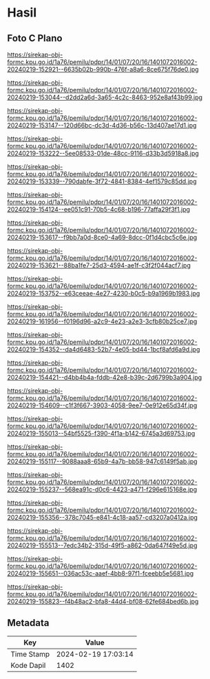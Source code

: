 # Hasil

## Foto C Plano

https://sirekap-obj-formc.kpu.go.id/1a76/pemilu/pdpr/14/01/07/20/16/1401072016002-20240219-152921--6635b02b-990b-476f-a8a6-8ce675f76de0.jpg

https://sirekap-obj-formc.kpu.go.id/1a76/pemilu/pdpr/14/01/07/20/16/1401072016002-20240219-153044--d2dd2a6d-3a65-4c2c-8463-952e8af43b99.jpg

https://sirekap-obj-formc.kpu.go.id/1a76/pemilu/pdpr/14/01/07/20/16/1401072016002-20240219-153147--120d66bc-dc3d-4d36-b56c-13d407ae17d1.jpg

https://sirekap-obj-formc.kpu.go.id/1a76/pemilu/pdpr/14/01/07/20/16/1401072016002-20240219-153222--5ee08533-01de-48cc-9116-d33b3d5918a8.jpg

https://sirekap-obj-formc.kpu.go.id/1a76/pemilu/pdpr/14/01/07/20/16/1401072016002-20240219-153339--790dabfe-3f72-4841-8384-4ef1579c85dd.jpg

https://sirekap-obj-formc.kpu.go.id/1a76/pemilu/pdpr/14/01/07/20/16/1401072016002-20240219-154124--ee051c91-70b5-4c68-b196-77affa29f3f1.jpg

https://sirekap-obj-formc.kpu.go.id/1a76/pemilu/pdpr/14/01/07/20/16/1401072016002-20240219-153617--f9bb7a0d-8ce0-4a69-8dcc-0f1d4cbc5c6e.jpg

https://sirekap-obj-formc.kpu.go.id/1a76/pemilu/pdpr/14/01/07/20/16/1401072016002-20240219-153621--88ba1fe7-25d3-4594-ae1f-c3f2f044acf7.jpg

https://sirekap-obj-formc.kpu.go.id/1a76/pemilu/pdpr/14/01/07/20/16/1401072016002-20240219-153752--e63ceeae-4e27-4230-b0c5-b9a1969b1983.jpg

https://sirekap-obj-formc.kpu.go.id/1a76/pemilu/pdpr/14/01/07/20/16/1401072016002-20240219-161956--f0196d96-a2c9-4e23-a2e3-3cfb80b25ce7.jpg

https://sirekap-obj-formc.kpu.go.id/1a76/pemilu/pdpr/14/01/07/20/16/1401072016002-20240219-154352--da4d6483-52b7-4e05-bd44-1bcf8afd6a9d.jpg

https://sirekap-obj-formc.kpu.go.id/1a76/pemilu/pdpr/14/01/07/20/16/1401072016002-20240219-154421--d4bb4b4a-fddb-42e8-b39c-2d6799b3a904.jpg

https://sirekap-obj-formc.kpu.go.id/1a76/pemilu/pdpr/14/01/07/20/16/1401072016002-20240219-154609--c1f3f667-3903-4058-9ee7-0e912e65d34f.jpg

https://sirekap-obj-formc.kpu.go.id/1a76/pemilu/pdpr/14/01/07/20/16/1401072016002-20240219-155013--54bf5525-f390-4f1a-b142-6745a3d69753.jpg

https://sirekap-obj-formc.kpu.go.id/1a76/pemilu/pdpr/14/01/07/20/16/1401072016002-20240219-155117--9088aaa8-65b9-4a7b-bb58-947c6149f5ab.jpg

https://sirekap-obj-formc.kpu.go.id/1a76/pemilu/pdpr/14/01/07/20/16/1401072016002-20240219-155237--568ea91c-d0c6-4423-a471-f296e615168e.jpg

https://sirekap-obj-formc.kpu.go.id/1a76/pemilu/pdpr/14/01/07/20/16/1401072016002-20240219-155356--378c7045-e841-4c18-aa57-cd3207a0412a.jpg

https://sirekap-obj-formc.kpu.go.id/1a76/pemilu/pdpr/14/01/07/20/16/1401072016002-20240219-155513--7edc34b2-315d-49f5-a862-0da647f49e5d.jpg

https://sirekap-obj-formc.kpu.go.id/1a76/pemilu/pdpr/14/01/07/20/16/1401072016002-20240219-155651--036ac53c-aaef-4bb8-97f1-fceebb5e5681.jpg

https://sirekap-obj-formc.kpu.go.id/1a76/pemilu/pdpr/14/01/07/20/16/1401072016002-20240219-155823--f4b48ac2-bfa8-44d4-bf08-62fe684bed6b.jpg


## Metadata

| Key        | Value               |
| ---------- | ------------------- |
| Time Stamp | 2024-02-19 17:03:14 |
| Kode Dapil | 1402                |



